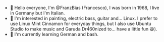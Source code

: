 - 👋 Hello everyone, I'm @FranzBias (Francesco), I was born in 1968, I live in Germany but I'm Italian.
- 👀 I'm interested in painting, electric bass, guitar and... Linux. I prefer to use Linux Mint Cinnamon for everyday things, but I also use Ubuntu Studio to make music and Garuda Dr460nized to... have a little fun 😆).
- 🌱 I'm currently learning German and bash.

<!---
FranzBias/FranzBias is a ✨ special ✨ repository because its `README.md` (this file) appears on your GitHub profile.
You can click the Preview link to take a look at your changes.
--->
